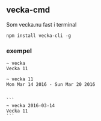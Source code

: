 ## vecka-cmd

Som vecka.nu fast i terminal

```
npm install vecka-cli -g
```

### exempel

```
~ vecka
Vecka 11
```

```
~ vecka 11
Mon Mar 14 2016 - Sun Mar 20 2016
```

````

```
~ vecka 2016-03-14
Vecka 11
```

